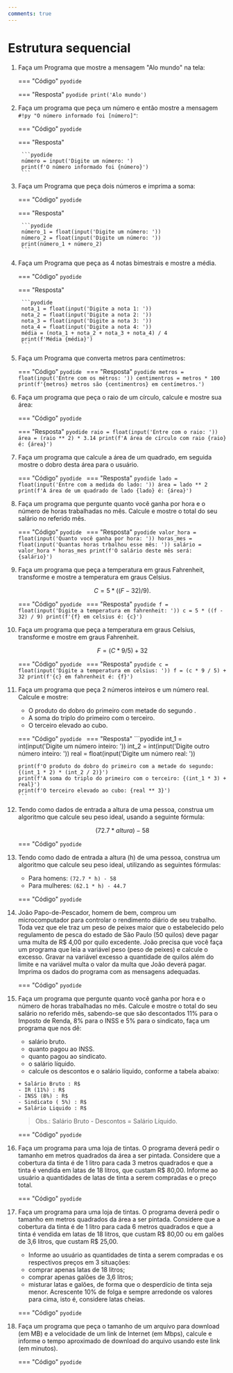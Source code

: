```yaml
---
comments: true
---
```


# Estrutura sequencial

1. Faça um Programa que mostre a mensagem "Alo mundo" na tela:

	=== "Código"
		```pyodide
		```

	=== "Resposta"
		```pyodide
		print('Alo mundo')
		```

2. Faça um programa que peça um número e então mostre a mensagem `#!py "O número informado foi [número]"`:

	=== "Código"
		```pyodide
		```

	=== "Resposta"

		```pyodide
		número = input('Digite um número: ')
		print(f'O número informado foi {número}')
		```
	
3. Faça um Programa que peça dois números e imprima a soma:

	=== "Código"
		```pyodide
		```

	=== "Resposta"

		```pyodide
		número_1 = float(input('Digite um número: '))
		número_2 = float(input('Digite um número: '))
		print(número_1 + número_2)
		```
	
4. Faça um Programa que peça as 4 notas bimestrais e mostre a média. 

	=== "Código"
		```pyodide
		```

	=== "Resposta"

		```pyodide
		nota_1 = float(input('Digite a nota 1: '))
		nota_2 = float(input('Digite a nota 2: '))
		nota_3 = float(input('Digite a nota 3: '))
		nota_4 = float(input('Digite a nota 4: '))
		média = (nota_1 + nota_2 + nota_3 + nota_4) / 4
		print(f'Média {média}')
		```

5. Faça um Programa que converta metros para centímetros:

	=== "Código"
		```pyodide
		```
	=== "Resposta"
		```pyodide
		metros = float(input('Entre com os métros: '))
		centimentros = metros * 100
		print(f'{metros} metros são {centimentros} em centímetros.')
		```
	
6. Faça um programa que peça o raio de um círculo, calcule e mostre sua área:

	=== "Código"
		```pyodide
		```

	=== "Resposta"
		```pyodide
		raio = float(input('Entre com o raio: '))
		área = (raio ** 2) * 3.14
		print(f'A área de círculo com raio {raio} é: {área}')
		```

7. Faça um programa que calcule a área de um quadrado, em seguida mostre o dobro desta área para o usuário.

	=== "Código"
		```pyodide
		```
	=== "Resposta"
		```pyodide
		lado = float(input('Entre com a medida do lado: '))
		área = lado ** 2
		print(f'A área de um quadrado de lado {lado} é: {área}')
		```

8. Faça um programa que pergunte quanto você ganha por hora e o número de horas trabalhadas no mês. Calcule e mostre o total do seu salário no referido mês.

	=== "Código"
		```pyodide
		```
	=== "Resposta"
		```pyodide
		valor_hora = float(input('Quanto você ganha por hora: '))
		horas_mes = float(input('Quantas horas trbalhou esse mês: '))
		salário = valor_hora * horas_mes
		print(f'O salário deste mês será: {salário}')
		```

9. Faça um programa que peça a temperatura em graus Fahrenheit, transforme e mostre a temperatura em graus Celsius.

    ```math title="Formula"
    C = 5 * ((F-32) / 9).
    ```

   	=== "Código"
		```pyodide
		```
	=== "Resposta"
		```pyodide
		f = float(input('Digite a temperatura em fahrenheit: '))
		c = 5 * ((f - 32) / 9)
		print(f'{f} em celsius é: {c}')
		```

10. Faça um programa que peça a temperatura em graus Celsius, transforme e mostre em graus Fahrenheit.

	```math title="Formula"
	F = (C * 9/5) + 32
	```

   	=== "Código"
		```pyodide
		```
	=== "Resposta"
		```pyodide
		c = float(input('Digite a temperatura em celsius: '))
		f = (c * 9 / 5) + 32
		print(f'{c} em fahrenheit é: {f}')
		```

11. Faça um programa que peça 2 números inteiros e um número real. Calcule e mostre:

	- O produto do dobro do primeiro com metade do segundo .
	- A soma do triplo do primeiro com o terceiro.
	- O terceiro elevado ao cubo.

   	=== "Código"
		```pyodide
		```
	=== "Resposta"
		```pyodide
		int_1 = int(input('Digite um número inteiro: '))
		int_2 = int(input('Digite outro número inteiro: '))
		real = float(input('Digite um número real: '))

		print(f'O produto do dobro do primeiro com a metade do segundo: {(int_1 * 2) * (int_2 / 2)}')
		print(f'A soma do triplo do primeiro com o terceiro: {(int_1 * 3) + real}')
		print(f'O terceiro elevado ao cubo: {real ** 3}')
		```

12. Tendo como dados de entrada a altura de uma pessoa, construa um algoritmo que calcule seu peso ideal, usando a seguinte fórmula: 

	```math title="Formula"
	(72.7 * altura) - 58
	```

   	=== "Código"
		```pyodide
		```


13. Tendo como dado de entrada a altura (h) de uma pessoa, construa um algoritmo que calcule seu peso ideal, utilizando as seguintes fórmulas:
	- Para homens: `(72.7 * h) - 58`
	- Para mulheres: `(62.1 * h) - 44.7`

	=== "Código"
		```pyodide
		```

14. João Papo-de-Pescador, homem de bem, comprou um microcomputador para controlar o rendimento diário de seu trabalho. Toda vez que ele traz um peso de peixes maior que o estabelecido pelo regulamento de pesca do estado de São Paulo (50 quilos) deve pagar uma multa de R$ 4,00 por quilo excedente. João precisa que você faça um programa que leia a variável peso (peso de peixes) e calcule o excesso. Gravar na variável excesso a quantidade de quilos além do limite e na variável multa o valor da multa que João deverá pagar. Imprima os dados do programa com as mensagens adequadas.

	=== "Código"
		```pyodide
		```

15. Faça um programa que pergunte quanto você ganha por hora e o número de horas trabalhadas no mês. Calcule e mostre o total do seu salário no referido mês, sabendo-se que são descontados 11% para o Imposto de Renda, 8% para o INSS e 5% para o sindicato, faça um programa que nos dê:
	- salário bruto.
    - quanto pagou ao INSS.
	- quanto pagou ao sindicato.
    - o salário líquido.
	- calcule os descontos e o salário líquido, conforme a tabela abaixo:
    
	```
    + Salário Bruto : R$
    - IR (11%) : R$
    - INSS (8%) : R$
    - Sindicato ( 5%) : R$
    = Salário Liquido : R$
	```

    > Obs.: Salário Bruto - Descontos = Salário Líquido.
	
	=== "Código"
		```pyodide
		```
	
16. Faça um programa para uma loja de tintas. O programa deverá pedir o tamanho em metros quadrados da área a ser pintada. Considere que a cobertura da tinta é de 1 litro para cada 3 metros quadrados e que a tinta é vendida em latas de 18 litros, que custam R$ 80,00. Informe ao usuário a quantidades de latas de tinta a serem compradas e o preço total.

	=== "Código"
		```pyodide
		```

17. Faça um programa para uma loja de tintas. O programa deverá pedir o tamanho em metros quadrados da área a ser pintada. Considere que a cobertura da tinta é de 1 litro para cada 6 metros quadrados e que a tinta é vendida em latas de 18 litros, que custam R$ 80,00 ou em galões de 3,6 litros, que custam R$ 25,00.
	- Informe ao usuário as quantidades de tinta a serem compradas e os respectivos preços em 3 situações:
	- comprar apenas latas de 18 litros;
	- comprar apenas galões de 3,6 litros;
	- misturar latas e galões, de forma que o desperdício de tinta seja menor. Acrescente 10% de folga e sempre arredonde os valores para cima, isto é, considere latas cheias.

	=== "Código"
		```pyodide
		```

18. Faça um programa que peça o tamanho de um arquivo para download (em MB) e a velocidade de um link de Internet (em Mbps), calcule e informe o tempo aproximado de download do arquivo usando este link (em minutos).

	=== "Código"
		```pyodide
		```
